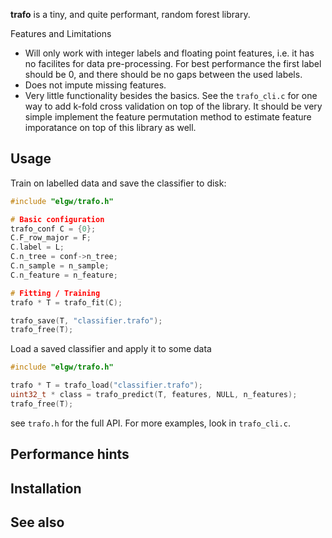 **trafo** is a tiny, and quite performant, random forest library.

Features and Limitations
- Will only work with integer labels and floating point features,
i.e. it has no facilites for data pre-processing. For best performance
the first label should be 0, and there should be no gaps between the
used labels.
- Does not impute missing features.
- Very little functionality besides the basics. See the `trafo_cli.c`
  for one way to add k-fold cross validation on top of the library. It
  should be very simple implement the feature permutation method to
  estimate feature imporatance on top of this library as well.


## Usage

Train on labelled data and save the classifier to disk:
``` C
#include "elgw/trafo.h"

# Basic configuration
trafo_conf C = {0};
C.F_row_major = F;
C.label = L;
C.n_tree = conf->n_tree;
C.n_sample = n_sample;
C.n_feature = n_feature;

# Fitting / Training
trafo * T = trafo_fit(C);

trafo_save(T, "classifier.trafo");
trafo_free(T);
```

Load a saved classifier and apply it to some data

``` C
#include "elgw/trafo.h"

trafo * T = trafo_load("classifier.trafo");
uint32_t * class = trafo_predict(T, features, NULL, n_features);
trafo_free(T);
```

see `trafo.h` for the full API. For more examples, look in `trafo_cli.c`.

## Performance hints


## Installation


## See also

